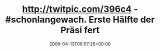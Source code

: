 ---
retweeted: false
source: <a href="http://twitter.com" rel="nofollow">Twitter Web Client</a>
entities:
  hashtags:
  - text: schonlangewach
    indices:
    - '27'
    - '42'
  symbols: []
  user_mentions: []
  urls: []
display_text_range:
- '0'
- '74'
favorite_count: '0'
id_str: '1507808793'
truncated: false
retweet_count: '0'
id: '1507808793'
created_at: Mon Apr 13 06:57:26 +0000 2009
favorited: false
full_text: 'http://twitpic.com/396c4 - #schonlangewach. Erste Hälfte der Präsi fertig.'
lang: de
tags:
- schonlangewach
- pesos/twitter
date: '2009-04-13T06:57:26+00:00'
src: https://twitter.com/bascht/status/1507808793
original_url: https://twitter.com/bascht/status/1507808793
type: twitter_tweet
text: 'http://twitpic.com/396c4 - #schonlangewach. Erste Hälfte der Präsi fertig.'
title: 'http://twitpic.com/396c4 - #schonlangewach. Erste Hälfte der Präsi fert'

---